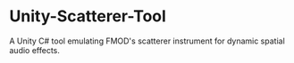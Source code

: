 # Unity-Scatterer-Tool
A Unity C# tool emulating FMOD's scatterer instrument for dynamic spatial audio effects.
